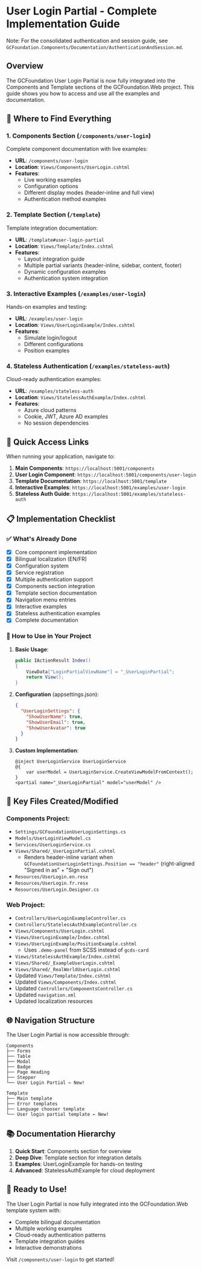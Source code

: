 # User Login Partial - Complete Implementation Guide

Note: For the consolidated authentication and session guide, see `GCFoundation.Components/Documentation/AuthenticationAndSession.md`.

## Overview

The GCFoundation User Login Partial is now fully integrated into the Components and Template sections of the GCFoundation.Web project. This guide shows you how to access and use all the examples and documentation.

## 📍 Where to Find Everything

### 1. **Components Section** (`/components/user-login`)
Complete component documentation with live examples:
- **URL**: `/components/user-login`
- **Location**: `Views/Components/UserLogin.cshtml`
- **Features**: 
  - Live working examples
  - Configuration options
  - Different display modes (header-inline and full view)
  - Authentication method examples

### 2. **Template Section** (`/template`)
Template integration documentation:
- **URL**: `/template#user-login-partial`
- **Location**: `Views/Template/Index.cshtml`
- **Features**:
  - Layout integration guide
  - Multiple partial variants (header-inline, sidebar, content, footer)
  - Dynamic configuration examples
  - Authentication system integration

### 3. **Interactive Examples** (`/examples/user-login`)
Hands-on examples and testing:
- **URL**: `/examples/user-login`
- **Location**: `Views/UserLoginExample/Index.cshtml`
- **Features**:
  - Simulate login/logout
  - Different configurations
  - Position examples

### 4. **Stateless Authentication** (`/examples/stateless-auth`)
Cloud-ready authentication examples:
- **URL**: `/examples/stateless-auth`
- **Location**: `Views/StatelessAuthExample/Index.cshtml`
- **Features**:
  - Azure cloud patterns
  - Cookie, JWT, Azure AD examples
  - No session dependencies

## 🚀 Quick Access Links

When running your application, navigate to:

1. **Main Components**: `https://localhost:5001/components`
2. **User Login Component**: `https://localhost:5001/components/user-login`
3. **Template Documentation**: `https://localhost:5001/template`
4. **Interactive Examples**: `https://localhost:5001/examples/user-login`
5. **Stateless Auth Guide**: `https://localhost:5001/examples/stateless-auth`

## 📋 Implementation Checklist

### ✅ What's Already Done
- [x] Core component implementation
- [x] Bilingual localization (EN/FR)
- [x] Configuration system
- [x] Service registration
- [x] Multiple authentication support
- [x] Components section integration
- [x] Template section documentation
- [x] Navigation menu entries
- [x] Interactive examples
- [x] Stateless authentication examples
- [x] Complete documentation

### 🎯 How to Use in Your Project

1. **Basic Usage**:
   ```csharp
   public IActionResult Index()
   {
       ViewData["LoginPartialViewName"] = "_UserLoginPartial";
       return View();
   }
   ```

2. **Configuration** (appsettings.json):
   ```json
   {
     "UserLoginSettings": {
       "ShowUserName": true,
       "ShowUserEmail": true,
       "ShowUserAvatar": true
     }
   }
   ```

3. **Custom Implementation**:
   ```razor
   @inject UserLoginService UserLoginService
   @{
       var userModel = UserLoginService.CreateViewModelFromContext();
   }
   <partial name="_UserLoginPartial" model="userModel" />
   ```

## 🔧 Key Files Created/Modified

### Components Project:
- `Settings/GCFoundationUserLoginSettings.cs`
- `Models/UserLoginViewModel.cs`
- `Services/UserLoginService.cs`
- `Views/Shared/_UserLoginPartial.cshtml`
  - Renders header-inline variant when `GCFoundationUserLoginSettings.Position == "header"` (right-aligned "Signed in as" + "Sign out")
- `Resources/UserLogin.en.resx`
- `Resources/UserLogin.fr.resx`
- `Resources/UserLogin.Designer.cs`

### Web Project:
- `Controllers/UserLoginExampleController.cs`
- `Controllers/StatelessAuthExampleController.cs`
- `Views/Components/UserLogin.cshtml`
- `Views/UserLoginExample/Index.cshtml`
- `Views/UserLoginExample/PositionExample.cshtml`
  - Uses `.demo-panel` from SCSS instead of `gcds-card`
- `Views/StatelessAuthExample/Index.cshtml`
- `Views/Shared/_ExampleUserLogin.cshtml`
- `Views/Shared/_RealWorldUserLogin.cshtml`
- Updated `Views/Template/Index.cshtml`
- Updated `Views/Components/Index.cshtml`
- Updated `Controllers/ComponentsController.cs`
- Updated `navigation.xml`
- Updated localization resources

## 🌐 Navigation Structure

The User Login Partial is now accessible through:

```
Components
├── Forms
├── Table
├── Modal
├── Badge
├── Page Heading
├── Stepper
└── User Login Partial ← New!

Template
├── Main template
├── Error templates
├── Language chooser template
└── User login partial template ← New!
```

## 📚 Documentation Hierarchy

1. **Quick Start**: Components section for overview
2. **Deep Dive**: Template section for integration details
3. **Examples**: UserLoginExample for hands-on testing
4. **Advanced**: StatelessAuthExample for cloud deployment

## 🎉 Ready to Use!

The User Login Partial is now fully integrated into the GCFoundation.Web template system with:
- Complete bilingual documentation
- Multiple working examples
- Cloud-ready authentication patterns
- Template integration guides
- Interactive demonstrations

Visit `/components/user-login` to get started!
